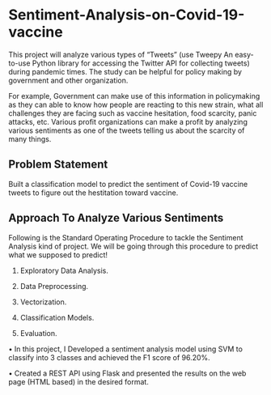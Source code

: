 # Sentiment-Analysis-on-Covid-19-vaccine
 This project will analyze various types of “Tweets” (use Tweepy An easy-to-use Python library for accessing the Twitter API for collecting tweets) 
 during pandemic times. The study can be helpful for policy making by government and other organization.
 
For example, Government can make use of this information in policymaking as they can able to know how people are reacting to this new strain,
what all challenges they are facing such as vaccine hesitation, food scarcity, panic attacks, etc. Various profit organizations can make a profit by analyzing 
various sentiments as one of the tweets telling us about the scarcity of many things.

## Problem Statement
Built a classification model to predict the sentiment of Covid-19 vaccine tweets to figure out the hestitation toward vaccine.

## Approach To Analyze Various Sentiments
Following is the Standard Operating Procedure to tackle the Sentiment Analysis kind of project. We will be going through this
procedure to predict what we supposed to predict!

1. Exploratory Data Analysis.

2. Data Preprocessing.

3. Vectorization.

4. Classification Models.

5. Evaluation.

•	In this project, I Developed a sentiment analysis model using SVM to classify into 3 classes and achieved the F1 score of 96.20%.

•	Created a REST API using Flask and presented the results on the web page (HTML based) in the desired format.
